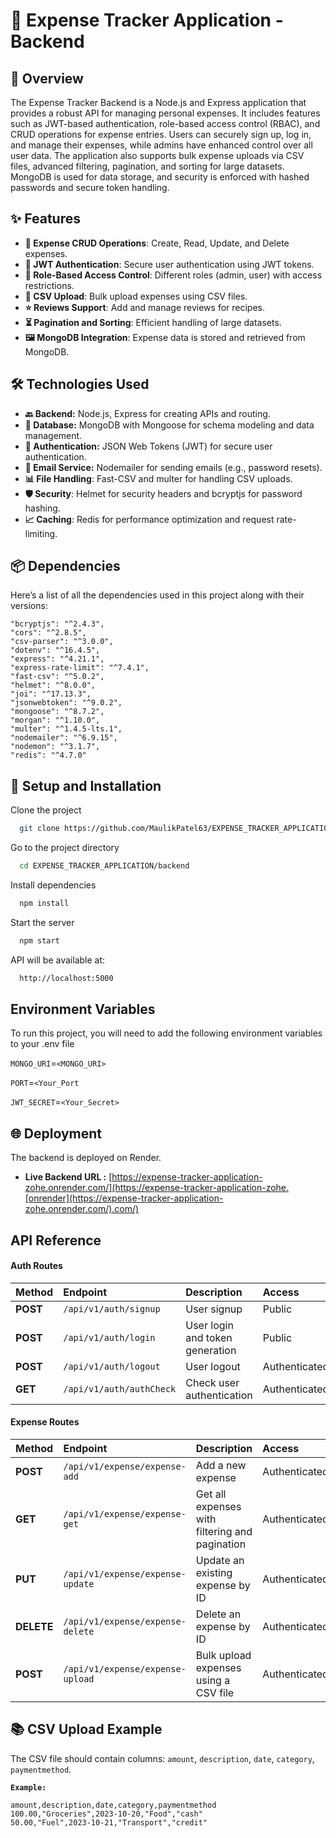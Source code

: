 
# 💸 Expense Tracker Application - Backend

## 🌟 Overview

The Expense Tracker Backend is a Node.js and Express application that provides a robust API for managing personal expenses. It includes features such as JWT-based authentication, role-based access control (RBAC), and CRUD operations for expense entries. Users can securely sign up, log in, and manage their expenses, while admins have enhanced control over all user data. The application also supports bulk expense uploads via CSV files, advanced filtering, pagination, and sorting for large datasets. MongoDB is used for data storage, and security is enforced with hashed passwords and secure token handling.






## ✨ Features

- **🔐 Expense CRUD Operations**: Create, Read, Update, and Delete expenses.
- **📖 JWT Authentication**: Secure user authentication using JWT tokens.
- **📝 Role-Based Access Control**: Different roles (admin, user) with access restrictions.
- **🥗 CSV Upload**: Bulk upload expenses using CSV files.
- **⭐ Reviews Support**: Add and manage reviews for recipes.
- **⏳ Pagination and Sorting**: Efficient handling of large datasets.
- **🖼️ MongoDB Integration**: Expense data is stored and retrieved from MongoDB.

## 🛠️ Technologies Used

- **🔙 Backend:** Node.js, Express for creating APIs and routing.
- **💾 Database:** MongoDB with Mongoose for schema modeling and data management.
- **🔑 Authentication:** JSON Web Tokens (JWT) for secure user authentication.
- **📧 Email Service:** Nodemailer for sending emails (e.g., password resets).
- **📊 File Handling**: Fast-CSV and multer for handling CSV uploads.
- **🛡 Security**: Helmet for security headers and bcryptjs for password hashing.
- **📈 Caching**: Redis for performance optimization and request rate-limiting.

## 📦 Dependencies

Here’s a list of all the dependencies used in this project along with their versions:

```bash{
"bcryptjs": "^2.4.3",
"cors": "^2.8.5",
"csv-parser": "^3.0.0",
"dotenv": "^16.4.5",
"express": "^4.21.1",
"express-rate-limit": "^7.4.1",
"fast-csv": "^5.0.2",
"helmet": "^8.0.0",
"joi": "^17.13.3",
"jsonwebtoken": "^9.0.2",
"mongoose": "^8.7.2",
"morgan": "^1.10.0",
"multer": "^1.4.5-lts.1",
"nodemailer": "^6.9.15",
"nodemon": "^3.1.7",
"redis": "^4.7.0"
  ```


## 🚀 Setup and Installation

Clone the project

```bash
  git clone https://github.com/MaulikPatel63/EXPENSE_TRACKER_APPLICATION.git
```

Go to the project directory

```bash
  cd EXPENSE_TRACKER_APPLICATION/backend
```

Install dependencies

```bash
  npm install
```

Start the server

```bash
  npm start
```

API will be available at:

```bash
  http://localhost:5000
```


## Environment Variables

To run this project, you will need to add the following environment variables to your .env file

`MONGO_URI`=`<MONGO_URI>`

`PORT`=`<Your_Port`

`JWT_SECRET`=`<Your_Secret>`


## 🌐 Deployment

The backend is deployed on Render.

- **Live Backend URL :** [https://expense-tracker-application-zohe.onrender.com/](https://expense-tracker-application-zohe.[onrender](https://expense-tracker-application-zohe.onrender.com/).com/)


## API Reference

#### Auth Routes

| Method | Endpoint | Description | Access |
| :-------- | :------- | :------------------------- |:------------------------- |
| **POST** | `/api/v1/auth/signup` | User signup | Public |
| **POST** | `/api/v1/auth/login` | User login and token generation | Public |
| **POST** | `/api/v1/auth/logout` | User logout | Authenticated |
| **GET** | `/api/v1/auth/authCheck` | Check user authentication | Authenticated |

#### Expense Routes

| Method | Endpoint | Description | Access |
| :-------- | :------- | :------------------------- |:------------------------- |
| **POST** | `/api/v1/expense/expense-add` | Add a new expense | Authenticated |
| **GET** | `/api/v1/expense/expense-get` | Get all expenses with filtering and pagination | Authenticated | **Example Request:** - GET /api/expenses/expense-get?category=Food&paymentMethod=cash&startDate=2024-01-01&endDate=2024-12-31&page=1&limit=10 |
| **PUT** | `/api/v1/expense/expense-update` | Update an existing expense by ID | Authenticated |
| **DELETE** | `/api/v1/expense/expense-delete` | Delete an expense by ID | Authenticated |
| **POST** | `/api/v1/expense/expense-upload` | Bulk upload expenses using a CSV file | Authenticated |

## 📚 CSV Upload Example

The CSV file should contain columns: `amount`, `description`, `date`, `category`, `paymentmethod`.


**`Example:`**


```
amount,description,date,category,paymentmethod
100.00,"Groceries",2023-10-20,"Food","cash"
50.00,"Fuel",2023-10-21,"Transport","credit"
```
